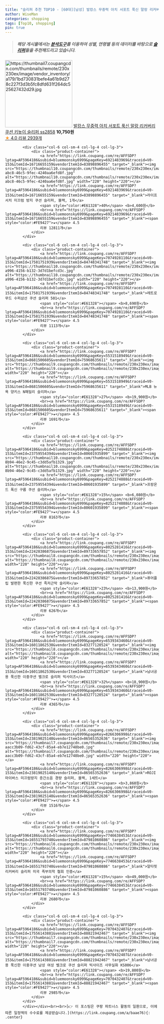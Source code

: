 ```yaml
---
title: "슬리퍼 추천 TOP10 - [60대][남성] 발캉스 무중력 아치 서포트 푹신 말랑 리커버리 쿠션 키높이 슬리퍼 ss2858"
author: WiseMan
categories: shopping
tags: [Top10, shopping]
pin: true
---
```


> ##### 해당 게시물에서는 [**분석도구**](https://itemscout.io/)를 이용하여 **성별**, **연령별** 등의 데이터를 바탕으로 [**슬리퍼**](https://link.coupang.com/a/baae76)들을 추천해드리고 있습니다.
<div class="container"><div class="row">
            <div class="col-6 col-sm-4 col-lg-4 col-lg-3">
                <div class="product-container">
                    <a href="https://link.coupang.com/re/AFFSDP?lptag=AF5964186&subid=bluemoonsky6999&pageKey=7245993499&traceid=V0-153&itemId=18421360679&vendorItemId=85563299522" target="_blank"><img src="https://thumbnail7.coupangcdn.com/thumbnails/remote/230x230ex/image/vendor_inventory/a179/1bd730831befe4a61b9d278c227f3d3b5fc8dfd631f264dc525627432d29.jpg" alt="https://thumbnail7.coupangcdn.com/thumbnails/remote/230x230ex/image/vendor_inventory/a179/1bd730831befe4a61b9d278c227f3d3b5fc8dfd631f264dc525627432d29.jpg" width="220" height="220"></a>
                    <a href="https://link.coupang.com/re/AFFSDP?lptag=AF5964186&subid=bluemoonsky6999&pageKey=7245993499&traceid=V0-153&itemId=18421360679&vendorItemId=85563299522" target="_blank">발캉스 무중력 아치 서포트 푹신 말랑 리커버리 쿠션 키높이 슬리퍼 ss2858</a>
                    <span style="color:#E61328"></span> <b>10,750원</b>
                    <br><a href="https://link.coupang.com/re/AFFSDP?lptag=AF5964186&subid=bluemoonsky6999&pageKey=7245993499&traceid=V0-153&itemId=18421360679&vendorItemId=85563299522" target="_blank"><span style="color:#FE9427">★</span> 4.0
                    리뷰 2939개</a>
                </div>
            </div>
            
            <div class="col-6 col-sm-4 col-lg-4 col-lg-3">
                <div class="product-container">
                    <a href="https://link.coupang.com/re/AFFSDP?lptag=AF5964186&subid=bluemoonsky6999&pageKey=6921483969&traceid=V0-153&itemId=16716655159&vendorItemId=83898896455" target="_blank"><img src="https://thumbnail10.coupangcdn.com/thumbnails/remote/230x230ex/image/retail/images/2022/11/14/20/1/8d8b93a8-abc8-46c5-9fec-4240aa6efd8f.jpg" alt="https://thumbnail10.coupangcdn.com/thumbnails/remote/230x230ex/image/retail/images/2022/11/14/20/1/8d8b93a8-abc8-46c5-9fec-4240aa6efd8f.jpg" width="220" height="220"></a>
                    <a href="https://link.coupang.com/re/AFFSDP?lptag=AF5964186&subid=bluemoonsky6999&pageKey=6921483969&traceid=V0-153&itemId=16716655159&vendorItemId=83898896455" target="_blank">라이프서치 미끄럼 방지 쿠션 슬리퍼, 블랙, 1개</a>
                    <span style="color:#E61328">40%</span> <b>4,600원</b>
                    <br><a href="https://link.coupang.com/re/AFFSDP?lptag=AF5964186&subid=bluemoonsky6999&pageKey=6921483969&traceid=V0-153&itemId=16716655159&vendorItemId=83898896455" target="_blank"><span style="color:#FE9427">★</span> 4.5
                    리뷰 12811개</a>
                </div>
            </div>
            
            <div class="col-6 col-sm-4 col-lg-4 col-lg-3">
                <div class="product-container">
                    <a href="https://link.coupang.com/re/AFFSDP?lptag=AF5964186&subid=bluemoonsky6999&pageKey=7074928110&traceid=V0-153&itemId=17581751939&vendorItemId=84748341748" target="_blank"><img src="https://thumbnail10.coupangcdn.com/thumbnails/remote/230x230ex/image/retail/images/2023/01/18/12/9/3a11caad-a996-4156-b132-3d7d1befcd3c.jpg" alt="https://thumbnail10.coupangcdn.com/thumbnails/remote/230x230ex/image/retail/images/2023/01/18/12/9/3a11caad-a996-4156-b132-3d7d1befcd3c.jpg" width="220" height="220"></a>
                    <a href="https://link.coupang.com/re/AFFSDP?lptag=AF5964186&subid=bluemoonsky6999&pageKey=7074928110&traceid=V0-153&itemId=17581751939&vendorItemId=84748341748" target="_blank">레트로무드 수퍼삼선 쿠션 슬리퍼 501</a>
                    <span style="color:#E61328"></span> <b>8,690원</b>
                    <br><a href="https://link.coupang.com/re/AFFSDP?lptag=AF5964186&subid=bluemoonsky6999&pageKey=7074928110&traceid=V0-153&itemId=17581751939&vendorItemId=84748341748" target="_blank"><span style="color:#FE9427">★</span> 4.5
                    리뷰 1113개</a>
                </div>
            </div>
            
            <div class="col-6 col-sm-4 col-lg-4 col-lg-3">
                <div class="product-container">
                    <a href="https://link.coupang.com/re/AFFSDP?lptag=AF5964186&subid=bluemoonsky6999&pageKey=5531518949&traceid=V0-153&itemId=8681506605&vendorItemId=75968635611" target="_blank"><img src="https://thumbnail9.coupangcdn.com/thumbnails/remote/230x230ex/image/rs_quotation_api/21gbuie5/5ea609d716fb46d4bdb0263e74c8eb9c.jpg" alt="https://thumbnail9.coupangcdn.com/thumbnails/remote/230x230ex/image/rs_quotation_api/21gbuie5/5ea609d716fb46d4bdb0263e74c8eb9c.jpg" width="220" height="220"></a>
                    <a href="https://link.coupang.com/re/AFFSDP?lptag=AF5964186&subid=bluemoonsky6999&pageKey=5531518949&traceid=V0-153&itemId=8681506605&vendorItemId=75968635611" target="_blank">MLB 뉴욕 양키스 N패밀리 슬리퍼</a>
                    <span style="color:#E61328">27%</span> <b>19,900원</b>
                    <br><a href="https://link.coupang.com/re/AFFSDP?lptag=AF5964186&subid=bluemoonsky6999&pageKey=5531518949&traceid=V0-153&itemId=8681506605&vendorItemId=75968635611" target="_blank"><span style="color:#FE9427">★</span> 4.5
                    리뷰 1691개</a>
                </div>
            </div>
            
            <div class="col-6 col-sm-4 col-lg-4 col-lg-3">
                <div class="product-container">
                    <a href="https://link.coupang.com/re/AFFSDP?lptag=AF5964186&subid=bluemoonsky6999&pageKey=8252174888&traceid=V0-153&itemId=23759554394&vendorItemId=80601935899" target="_blank"><img src="https://thumbnail10.coupangcdn.com/thumbnails/remote/230x230ex/image/retail/images/2022/02/18/10/1/e1be5f47-8b94-46e2-9c45-c3dd5afb1329.jpg" alt="https://thumbnail10.coupangcdn.com/thumbnails/remote/230x230ex/image/retail/images/2022/02/18/10/1/e1be5f47-8b94-46e2-9c45-c3dd5afb1329.jpg" width="220" height="220"></a>
                    <a href="https://link.coupang.com/re/AFFSDP?lptag=AF5964186&subid=bluemoonsky6999&pageKey=8252174888&traceid=V0-153&itemId=23759554394&vendorItemId=80601935899" target="_blank">프랑온드 폭신 구름 쿠션 슬리퍼</a>
                    <span style="color:#E61328">15%</span> <b>6,080원</b>
                    <br><a href="https://link.coupang.com/re/AFFSDP?lptag=AF5964186&subid=bluemoonsky6999&pageKey=8252174888&traceid=V0-153&itemId=23759554394&vendorItemId=80601935899" target="_blank"><span style="color:#FE9427">★</span> 4.5
                    리뷰 8163개</a>
                </div>
            </div>
            
            <div class="col-6 col-sm-4 col-lg-4 col-lg-3">
                <div class="product-container">
                    <a href="https://link.coupang.com/re/AFFSDP?lptag=AF5964186&subid=bluemoonsky6999&pageKey=8025281416&traceid=V0-153&itemId=22428386875&vendorItemId=89733657852" target="_blank"><img src="https://thumbnail8.coupangcdn.com/thumbnails/remote/230x230ex/image/vendor_inventory/9712/e1a1610d04cc1697ee54c30f544391fc2d3f8e8faafa2b657c5794bea12a.png" alt="https://thumbnail8.coupangcdn.com/thumbnails/remote/230x230ex/image/vendor_inventory/9712/e1a1610d04cc1697ee54c30f544391fc2d3f8e8faafa2b657c5794bea12a.png" width="220" height="220"></a>
                    <a href="https://link.coupang.com/re/AFFSDP?lptag=AF5964186&subid=bluemoonsky6999&pageKey=8025281416&traceid=V0-153&itemId=22428386875&vendorItemId=89733657852" target="_blank">퓨어플립 발편한 푹신한 쿠션 족저근막 슬리퍼</a>
                    <span style="color:#E61328">23%</span> <b>13,900원</b>
                    <br><a href="https://link.coupang.com/re/AFFSDP?lptag=AF5964186&subid=bluemoonsky6999&pageKey=8025281416&traceid=V0-153&itemId=22428386875&vendorItemId=89733657852" target="_blank"><span style="color:#FE9427">★</span> 4.5
                    리뷰 626개</a>
                </div>
            </div>
            
            <div class="col-6 col-sm-4 col-lg-4 col-lg-3">
                <div class="product-container">
                    <a href="https://link.coupang.com/re/AFFSDP?lptag=AF5964186&subid=bluemoonsky6999&pageKey=6539343460&traceid=V0-153&itemId=16011862530&vendorItemId=83277120524" target="_blank"><img src="https://thumbnail8.coupangcdn.com/thumbnails/remote/230x230ex/image/vendor_inventory/e889/1e2a921320786c54e51c5ec22bc6a913872adcac13c7c8e83f3fe34c7fb4.jpg" alt="https://thumbnail8.coupangcdn.com/thumbnails/remote/230x230ex/image/vendor_inventory/e889/1e2a921320786c54e51c5ec22bc6a913872adcac13c7c8e83f3fe34c7fb4.jpg" width="220" height="220"></a>
                    <a href="https://link.coupang.com/re/AFFSDP?lptag=AF5964186&subid=bluemoonsky6999&pageKey=6539343460&traceid=V0-153&itemId=16011862530&vendorItemId=83277120524" target="_blank">남녀공용 푹신한 이중쿠션 벨크로 슬리퍼 빅사이즈</a>
                    <span style="color:#E61328">32%</span> <b>18,900원</b>
                    <br><a href="https://link.coupang.com/re/AFFSDP?lptag=AF5964186&subid=bluemoonsky6999&pageKey=6539343460&traceid=V0-153&itemId=16011862530&vendorItemId=83277120524" target="_blank"><span style="color:#FE9427">★</span> 4.5
                    리뷰 4365개</a>
                </div>
            </div>
            
            <div class="col-6 col-sm-4 col-lg-4 col-lg-3">
                <div class="product-container">
                    <a href="https://link.coupang.com/re/AFFSDP?lptag=AF5964186&subid=bluemoonsky6999&pageKey=8266306998&traceid=V0-153&itemId=23819025140&vendorItemId=86565352636" target="_blank"><img src="https://thumbnail7.coupangcdn.com/thumbnails/remote/230x230ex/image/retail/images/725402930253645-aacc3b09-fd62-43cf-85a4-eb7e12748be0.jpg" alt="https://thumbnail7.coupangcdn.com/thumbnails/remote/230x230ex/image/retail/images/725402930253645-aacc3b09-fd62-43cf-85a4-eb7e12748be0.jpg" width="220" height="220"></a>
                    <a href="https://link.coupang.com/re/AFFSDP?lptag=AF5964186&subid=bluemoonsky6999&pageKey=8266306998&traceid=V0-153&itemId=23819025140&vendorItemId=86565352636" target="_blank">ROJI 마이바스 미끄럼방지 층간소음 경량 슬리퍼, 블랙, 1세트</a>
                    <span style="color:#E61328"></span> <b>3,860원</b>
                    <br><a href="https://link.coupang.com/re/AFFSDP?lptag=AF5964186&subid=bluemoonsky6999&pageKey=8266306998&traceid=V0-153&itemId=23819025140&vendorItemId=86565352636" target="_blank"><span style="color:#FE9427">★</span> 4.5
                    리뷰 1516개</a>
                </div>
            </div>
            
            <div class="col-6 col-sm-4 col-lg-4 col-lg-3">
                <div class="product-container">
                    <a href="https://link.coupang.com/re/AFFSDP?lptag=AF5964186&subid=bluemoonsky6999&pageKey=7746638453&traceid=V0-153&itemId=16551793740&vendorItemId=87981060886" target="_blank"><img src="https://thumbnail6.coupangcdn.com/thumbnails/remote/230x230ex/image/vendor_inventory/7c33/6089fbad7dc131d2d2f8df092755cb54e2bd6fa27f36590eda23d1022eed.png" alt="https://thumbnail6.coupangcdn.com/thumbnails/remote/230x230ex/image/vendor_inventory/7c33/6089fbad7dc131d2d2f8df092755cb54e2bd6fa27f36590eda23d1022eed.png" width="220" height="220"></a>
                    <a href="https://link.coupang.com/re/AFFSDP?lptag=AF5964186&subid=bluemoonsky6999&pageKey=7746638453&traceid=V0-153&itemId=16551793740&vendorItemId=87981060886" target="_blank">알타핏 리커버리 슬리퍼 미국 족부의학 협회 인증</a>
                    <span style="color:#E61328">15%</span> <b>49,000원</b>
                    <br><a href="https://link.coupang.com/re/AFFSDP?lptag=AF5964186&subid=bluemoonsky6999&pageKey=7746638453&traceid=V0-153&itemId=16551793740&vendorItemId=87981060886" target="_blank"><span style="color:#FE9427">★</span> 4.5
                    리뷰 2680개</a>
                </div>
            </div>
            
            <div class="col-6 col-sm-4 col-lg-4 col-lg-3">
                <div class="product-container">
                    <a href="https://link.coupang.com/re/AFFSDP?lptag=AF5964186&subid=bluemoonsky6999&pageKey=7070432407&traceid=V0-153&itemId=17556143881&vendorItemId=88821942467" target="_blank"><img src="https://thumbnail7.coupangcdn.com/thumbnails/remote/230x230ex/image/vendor_inventory/789f/ff606203aef8fc5f5622c3b1c72ce2dbaf0298632572c3ea5db0a06d305d.jpg" alt="https://thumbnail7.coupangcdn.com/thumbnails/remote/230x230ex/image/vendor_inventory/789f/ff606203aef8fc5f5622c3b1c72ce2dbaf0298632572c3ea5db0a06d305d.jpg" width="220" height="220"></a>
                    <a href="https://link.coupang.com/re/AFFSDP?lptag=AF5964186&subid=bluemoonsky6999&pageKey=7070432407&traceid=V0-153&itemId=17556143881&vendorItemId=88821942467" target="_blank">남녀공용 푹신한 이중쿠션 남성 여성 벨크로 쿠션 슬리퍼 빅사이즈 사무실화 KS006</a>
                    <span style="color:#E61328"></span> <b>19,800원</b>
                    <br><a href="https://link.coupang.com/re/AFFSDP?lptag=AF5964186&subid=bluemoonsky6999&pageKey=7070432407&traceid=V0-153&itemId=17556143881&vendorItemId=88821942467" target="_blank"><span style="color:#FE9427">★</span> 4.5
                    리뷰 2985개</a>
                </div>
            </div>
            </div></div><br><br>[👉 이 포스팅은 쿠팡 파트너스 활동의 일환으로, 이에 따른 일정액의 수수료를 제공받습니다.](https://link.coupang.com/a/baae76){: .center}